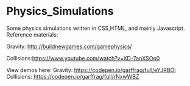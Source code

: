 # Physics_Simulations
Some physics simulations written in CSS,HTML, and mainly Javascript.
Reference materials:

Gravity: http://buildnewgames.com/gamephysics/

Collisions:https://www.youtube.com/watch?v=XD-7anXSOp0

View demos here:
Gravity: https://codepen.io/garffrag/full/eYJRBOj
Collisions: https://codepen.io/garffrag/full/rNxwWBZ

